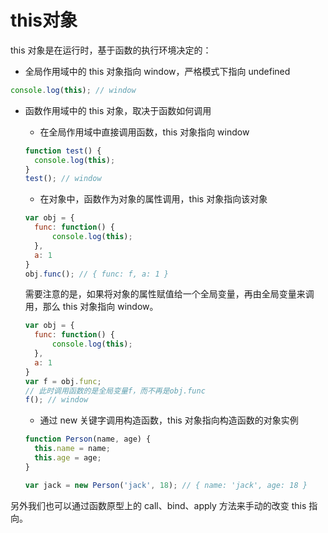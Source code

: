 # this对象

this 对象是在运行时，基于函数的执行环境决定的：

- 全局作用域中的 this 对象指向 window，严格模式下指向 undefined

```javascript
console.log(this); // window
```

- 函数作用域中的 this 对象，取决于函数如何调用

  - 在全局作用域中直接调用函数，this 对象指向 window
  
  ```js
  function test() {
  	console.log(this);
  }
  test(); // window
  ```
  
  - 在对象中，函数作为对象的属性调用，this 对象指向该对象
  
  ```javascript
  var obj = {
  	func: function() {
  		console.log(this);
  	},
  	a: 1
  }
  obj.func(); // { func: f, a: 1 }
  ```
  
  需要注意的是，如果将对象的属性赋值给一个全局变量，再由全局变量来调用，那么 this 对象指向 window。
  
  ```javascript
  var obj = {
  	func: function() {
  		console.log(this);
  	},
  	a: 1
  }
  var f = obj.func;
  // 此时调用函数的是全局变量f，而不再是obj.func
  f(); // window
  ```
  
  - 通过 new 关键字调用构造函数，this 对象指向构造函数的对象实例
  
  ```js
  function Person(name, age) {
  	this.name = name;
  	this.age = age;
  }
  
  var jack = new Person('jack', 18); // { name: 'jack', age: 18 }
  ```

另外我们也可以通过函数原型上的 call、bind、apply 方法来手动的改变 this 指向。


